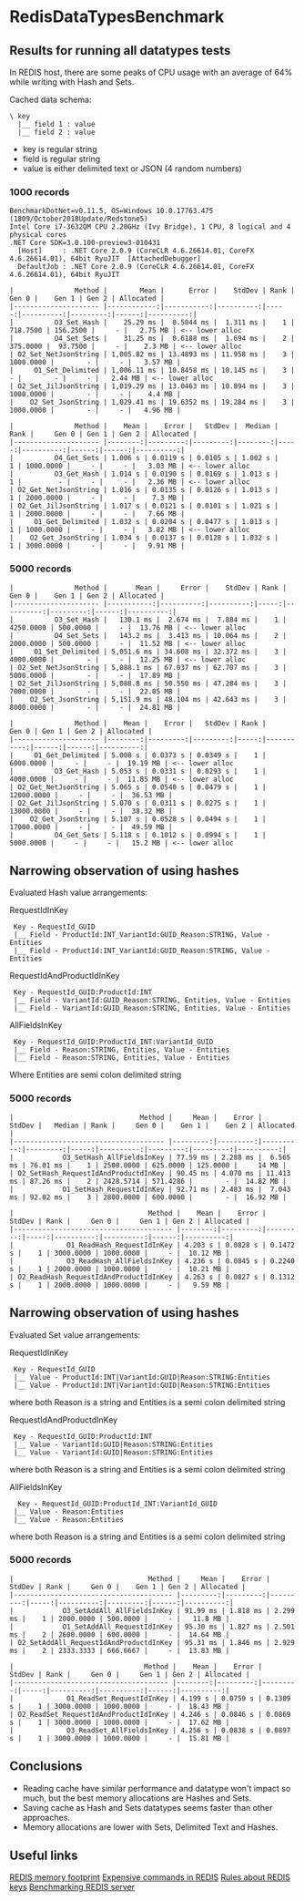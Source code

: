 # RedisDataTypesBenchmark

## Results for running all datatypes tests

In REDIS host, there are some peaks of CPU usage with an average of 64% while writing with Hash and Sets.

Cached data schema:

```
\ key
  |__ field 1 : value 
  |__ field 2 : value
```
- key is regular string
- field is regular string
- value is either delimited text or JSON (4 random numbers)

### 1000 records

```
BenchmarkDotNet=v0.11.5, OS=Windows 10.0.17763.475 (1809/October2018Update/Redstone5)
Intel Core i7-3632QM CPU 2.20GHz (Ivy Bridge), 1 CPU, 8 logical and 4 physical cores
.NET Core SDK=3.0.100-preview3-010431
  [Host]     : .NET Core 2.0.9 (CoreCLR 4.6.26614.01, CoreFX 4.6.26614.01), 64bit RyuJIT  [AttachedDebugger]
  DefaultJob : .NET Core 2.0.9 (CoreCLR 4.6.26614.01, CoreFX 4.6.26614.01), 64bit RyuJIT

|               Method |        Mean |      Error |    StdDev | Rank |     Gen 0 |    Gen 1 | Gen 2 | Allocated |
|--------------------- |------------:|-----------:|----------:|-----:|----------:|---------:|------:|----------:|
|          O3_Set_Hash |    25.29 ms |  0.5044 ms |  1.311 ms |    1 |  718.7500 | 156.2500 |     - |   2.75 MB | <-- lower alloc
|          O4_Set_Sets |    31.25 ms |  0.6188 ms |  1.694 ms |    2 |  375.0000 |  93.7500 |     - |    2.3 MB | <-- lower alloc
| O2_Set_NetJsonString | 1,005.82 ms | 13.4893 ms | 11.958 ms |    3 | 1000.0000 |        - |     - |   3.57 MB |
|     O1_Set_Delimited | 1,006.11 ms | 10.8458 ms | 10.145 ms |    3 |         - |        - |     - |   2.44 MB | <-- lower alloc
| O2_Set_JilJsonString | 1,019.29 ms | 13.0463 ms | 10.894 ms |    3 | 1000.0000 |        - |     - |    4.4 MB |
|    O2_Set_JsonString | 1,029.41 ms | 19.6352 ms | 19.284 ms |    3 | 1000.0000 |        - |     - |   4.96 MB |

|               Method |    Mean |    Error |   StdDev |  Median | Rank |     Gen 0 | Gen 1 | Gen 2 | Allocated |
|--------------------- |--------:|---------:|---------:|--------:|-----:|----------:|------:|------:|----------:|
|          O4_Get_Sets | 1.006 s | 0.0119 s | 0.0105 s | 1.002 s |    1 | 1000.0000 |     - |     - |   3.03 MB | <-- lower alloc
|          O3_Get_Hash | 1.014 s | 0.0190 s | 0.0169 s | 1.013 s |    1 |         - |     - |     - |   2.36 MB | <-- lower alloc
| O2_Get_NetJsonString | 1.016 s | 0.0135 s | 0.0126 s | 1.013 s |    1 | 2000.0000 |     - |     - |    7.3 MB |
| O2_Get_JilJsonString | 1.017 s | 0.0121 s | 0.0101 s | 1.021 s |    1 | 2000.0000 |     - |     - |   7.66 MB |
|     O1_Get_Delimited | 1.032 s | 0.0204 s | 0.0477 s | 1.013 s |    1 | 1000.0000 |     - |     - |   3.82 MB | <-- lower alloc
|    O2_Get_JsonString | 1.034 s | 0.0137 s | 0.0128 s | 1.032 s |    1 | 3000.0000 |     - |     - |   9.91 MB |
```

### 5000 records

```
|               Method |       Mean |     Error |    StdDev | Rank |     Gen 0 |    Gen 1 | Gen 2 | Allocated |
|--------------------- |-----------:|----------:|----------:|-----:|----------:|---------:|------:|----------:|
|          O3_Set_Hash |   130.1 ms |  2.674 ms |  7.884 ms |    1 | 4250.0000 | 500.0000 |     - |  13.76 MB | <-- lower alloc
|          O4_Set_Sets |   143.2 ms |  3.413 ms | 10.064 ms |    2 | 2000.0000 | 500.0000 |     - |  11.52 MB | <-- lower alloc
|     O1_Set_Delimited | 5,051.6 ms | 34.608 ms | 32.372 ms |    3 | 4000.0000 |        - |     - |  12.25 MB | <-- lower alloc
| O2_Set_NetJsonString | 5,088.1 ms | 67.037 ms | 62.707 ms |    3 | 5000.0000 |        - |     - |  17.89 MB |
| O2_Set_JilJsonString | 5,088.8 ms | 50.550 ms | 47.284 ms |    3 | 7000.0000 |        - |     - |  22.05 MB |
|    O2_Set_JsonString | 5,151.9 ms | 48.104 ms | 42.643 ms |    3 | 8000.0000 |        - |     - |  24.81 MB |

|               Method |    Mean |    Error |   StdDev | Rank |      Gen 0 | Gen 1 | Gen 2 | Allocated |
|--------------------- |--------:|---------:|---------:|-----:|-----------:|------:|------:|----------:|
|     O1_Get_Delimited | 5.008 s | 0.0373 s | 0.0349 s |    1 |  6000.0000 |     - |     - |  19.19 MB | <-- lower alloc
|          O3_Get_Hash | 5.053 s | 0.0331 s | 0.0293 s |    1 |  4000.0000 |     - |     - |  11.85 MB | <-- lower alloc
| O2_Get_NetJsonString | 5.065 s | 0.0540 s | 0.0479 s |    1 | 12000.0000 |     - |     - |  36.53 MB |
| O2_Get_JilJsonString | 5.070 s | 0.0311 s | 0.0275 s |    1 | 13000.0000 |     - |     - |  38.32 MB |
|    O2_Get_JsonString | 5.107 s | 0.0528 s | 0.0494 s |    1 | 17000.0000 |     - |     - |  49.59 MB |
|          O4_Get_Sets | 5.118 s | 0.1012 s | 0.0994 s |    1 |  5000.0000 |     - |     - |   15.2 MB | <-- lower alloc
```

## Narrowing observation of using hashes

Evaluated Hash value arrangements:

RequestIdInKey
```
 Key - RequestId_GUID
 |__ Field - ProductId:INT_VariantId:GUID_Reason:STRING, Value - Entities
 |__ Field - ProductId:INT_VariantId:GUID_Reason:STRING, Value - Entities
```

RequestIdAndProductIdInKey
```
 Key - RequestId_GUID:ProductId:INT
 |__ Field - VariantId:GUID_Reason:STRING, Entities, Value - Entities
 |__ Field - VariantId:GUID_Reason:STRING, Entities, Value - Entities
```
AllFieldsInKey
```
 Key - RequestId_GUID:ProductId_INT:VariantId_GUID
 |__ Field - Reason:STRING, Entities, Value - Entities
 |__ Field - Reason:STRING, Entities, Value - Entities
```

Where Entities are semi colon delimited string

### 5000 records

```
|                               Method |     Mean |    Error |    StdDev |   Median | Rank |     Gen 0 |    Gen 1 |    Gen 2 | Allocated |
|------------------------------------- |---------:|---------:|----------:|---------:|-----:|----------:|---------:|---------:|----------:|
|            O3_SetHash_AllFieldsInKey | 77.59 ms | 2.288 ms |  6.565 ms | 76.01 ms |    1 | 2500.0000 | 625.0000 | 125.0000 |     14 MB |
| O2_SetHash_RequestIdAndProductdInKey | 90.45 ms | 4.070 ms | 11.413 ms | 87.26 ms |    2 | 2428.5714 | 571.4286 |        - |  14.82 MB |
|            O1_SetHash_RequestIdInKey | 92.71 ms | 2.483 ms |  7.043 ms | 92.02 ms |    3 | 2800.0000 | 600.0000 |        - |  16.92 MB |

|                                 Method |    Mean |    Error |   StdDev | Rank |     Gen 0 |     Gen 1 | Gen 2 | Allocated |
|--------------------------------------- |--------:|---------:|---------:|-----:|----------:|----------:|------:|----------:|
|             O1_ReadHash_RequestIdInKey | 4.203 s | 0.0828 s | 0.1472 s |    1 | 3000.0000 | 1000.0000 |     - |  10.12 MB |
|             O3_ReadHash_AllFieldsInKey | 4.236 s | 0.0845 s | 0.2240 s |    1 | 2000.0000 | 1000.0000 |     - |  10.21 MB |
| O2_ReadHash_RequestIdAndProductIdInKey | 4.263 s | 0.0827 s | 0.1312 s |    1 | 2000.0000 | 1000.0000 |     - |   9.59 MB |
```

## Narrowing observation of using hashes

Evaluated Set value arrangements:

RequestIdInKey
```
 Key - RequestId_GUID
 |__ Value - ProductId:INT|VariantId:GUID|Reason:STRING:Entities
 |__ Value - ProductId:INT|VariantId:GUID|Reason:STRING:Entities
```
where both Reason is a string and Entities is a semi colon delimited string
 

RequestIdAndProductdInKey
```
 Key - RequestId_GUID:ProductId:INT
 |__ Value - VariantId:GUID|Reason:STRING:Entities
 |__ Value - VariantId:GUID|Reason:STRING:Entities
```
where both Reason is a string and Entities is a semi colon delimited string


AllFieldsInKey
```
  Key - RequestId_GUID:ProductId_INT:VariantId_GUID
 |__ Value - Reason:Entities
 |__ Value - Reason:Entities
```
where both Reason is a string and Entities is a semi colon delimited string

### 5000 records

```
|                                 Method |     Mean |    Error |   StdDev | Rank |     Gen 0 |    Gen 1 | Gen 2 | Allocated |
|--------------------------------------- |---------:|---------:|---------:|-----:|----------:|---------:|------:|----------:|
|            O3_SetAddAll_AllFieldsInKey | 91.99 ms | 1.818 ms | 2.299 ms |    1 | 2000.0000 | 500.0000 |     - |   11.8 MB |
|            O1_SetAddAll_RequestIdInKey | 95.30 ms | 1.827 ms | 2.501 ms |    2 | 2600.0000 | 600.0000 |     - |  14.64 MB |
| O2_SetAddAll_RequestIdAndProductdInKey | 95.31 ms | 1.846 ms | 2.929 ms |    2 | 2333.3333 | 666.6667 |     - |  13.83 MB |

|                                Method |    Mean |    Error |   StdDev | Rank |     Gen 0 |     Gen 1 | Gen 2 | Allocated |
|-------------------------------------- |--------:|---------:|---------:|-----:|----------:|----------:|------:|----------:|
|             O1_ReadSet_RequestIdInKey | 4.199 s | 0.0759 s | 0.1309 s |    1 | 3000.0000 | 1000.0000 |     - |  18.43 MB |
| O2_ReadSet_RequestIdAndProductIdInKey | 4.246 s | 0.0846 s | 0.0869 s |    1 | 3000.0000 | 1000.0000 |     - |  17.62 MB |
|             O3_ReadSet_AllFieldsInKey | 4.256 s | 0.0838 s | 0.0897 s |    1 | 3000.0000 | 1000.0000 |     - |  15.81 MB |

```

## Conclusions

- Reading cache have similar performance and datatype won't impact so much, but the best memory allocations are Hashes and Sets.
- Saving cache as Hash and Sets datatypes seems faster than other approaches. 
- Memory allocations are lower with Sets, Delimited Text and Hashes.

## Useful links
[REDIS memory footprint](https://redis.io/topics/faq)
[Expensive commands in REDIS](https://docs.microsoft.com/en-us/azure/azure-cache-for-redis/cache-how-to-troubleshoot#expensive-commands)
[Rules about REDIS keys](https://redis.io/topics/data-types-intro)
[Benchmarking REDIS server](https://redis.io/topics/benchmarks)
